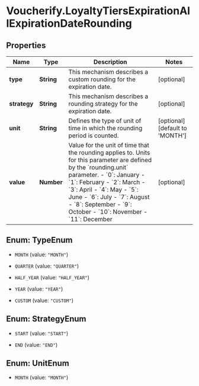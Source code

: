 # Voucherify.LoyaltyTiersExpirationAllExpirationDateRounding

## Properties

Name | Type | Description | Notes
------------ | ------------- | ------------- | -------------
**type** | **String** | This mechanism describes a custom rounding for the expiration date. | [optional] 
**strategy** | **String** | This mechanism describes a rounding strategy for the expiration date. | [optional] 
**unit** | **String** | Defines the type of unit of time in which the rounding period is counted. | [optional] [default to &#39;MONTH&#39;]
**value** | **Number** | Value for the unit of time that the rounding applies to. Units for this parameter are defined by the &#x60;rounding.unit&#x60; parameter.     - &#x60;0&#x60;: January - &#x60;1&#x60;: February - &#x60;2&#x60;: March - &#x60;3&#x60;: April - &#x60;4&#x60;: May - &#x60;5&#x60;: June - &#x60;6&#x60;: July - &#x60;7&#x60;: August - &#x60;8&#x60;: September - &#x60;9&#x60;: October - &#x60;10&#x60;: November - &#x60;11&#x60;: December | [optional] 



## Enum: TypeEnum


* `MONTH` (value: `"MONTH"`)

* `QUARTER` (value: `"QUARTER"`)

* `HALF_YEAR` (value: `"HALF_YEAR"`)

* `YEAR` (value: `"YEAR"`)

* `CUSTOM` (value: `"CUSTOM"`)





## Enum: StrategyEnum


* `START` (value: `"START"`)

* `END` (value: `"END"`)





## Enum: UnitEnum


* `MONTH` (value: `"MONTH"`)




